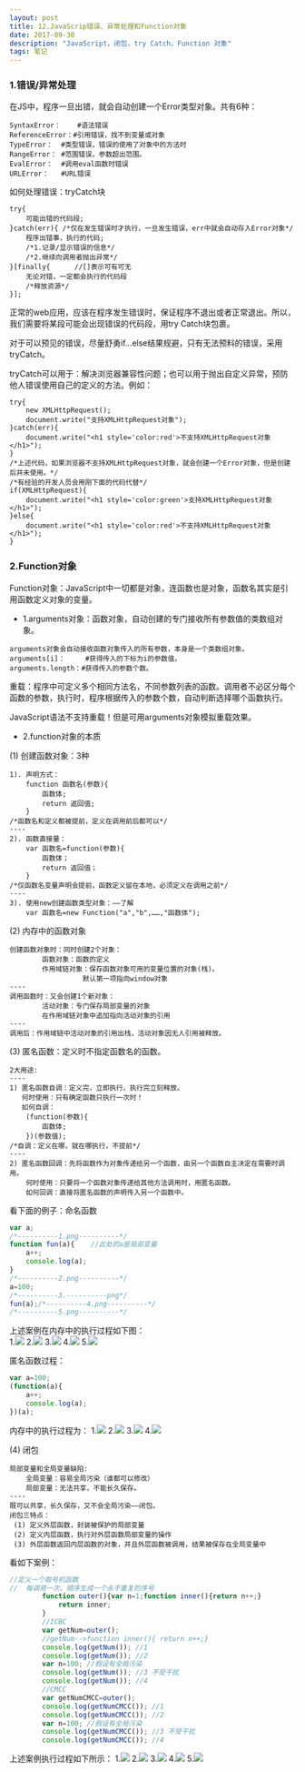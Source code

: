 ```yaml
---
layout: post
title: 12.JavaScrip错误、异常处理和Function对象
date: 2017-09-30
description: "JavaScript，闭包，try Catch，Function 对象"
tags: 笔记   
---
```


### 1.错误/异常处理
在JS中，程序一旦出错，就会自动创建一个Error类型对象。共有6种：
```
SyntaxError：	#语法错误
ReferenceError：#引用错误，找不到变量或对象
TypeError：	#类型错误，错误的使用了对象中的方法时
RangeError：	#范围错误，参数超出范围。
EvalError：	#调用eval函数时错误
URLError：	#URL错误
```
如何处理错误：tryCatch块
```
try{
	可能出错的代码段;
}catch(err){ /*仅在发生错误时才执行，一旦发生错误，err中就会自动存入Error对象*/
	程序出错事，执行的代码;
	/*1.记录/显示错误的信息*/
	/*2.继续向调用者抛出异常*/
}[finally{		//[]表示可有可无
	无论对错，一定都会执行的代码段
	/*释放资源*/
}];
```

正常的web应用，应该在程序发生错误时，保证程序不退出或者正常退出。所以，我们需要将某段可能会出现错误的代码段，用try Catch块包裹。

对于可以预见的错误，尽量舒勇if...else结果规避，只有无法预料的错误，采用tryCatch。

tryCatch可以用于：解决浏览器兼容性问题；也可以用于抛出自定义异常，预防他人错误使用自己的定义的方法。例如：
```
try{
    new XMLHttpRequest();
    document.write("支持XMLHttpRequest对象");
}catch(err){
    document.write("<h1 style='color:red'>不支持XMLHttpRequest对象</h1>");
}
/*上述代码，如果浏览器不支持XMLHttpRequest对象，就会创建一个Error对象，但是创建后并未使用。*/
/*有经验的开发人员会用刚下面的代码代替*/
if(XMLHttpRequest){
    document.write("<h1 style='color:green'>支持XMLHttpRequest对象</h1>");
}else{
    document.write("<h1 style='color:red'>不支持XMLHttpRequest对象</h1>");
}
```

### 2.Function对象
Function对象：JavaScript中一切都是对象，连函数也是对象，函数名其实是引用函数定义对象的变量。

- 1.arguments对象：函数对象，自动创建的专门接收所有参数值的类数组对象。
```
arguments对象会自动接收函数对象传入的所有参数，本身是一个类数组对象。
arguments[i]：	  #获得传入的下标为i的参数值，
arguments.length：#获得传入的参数个数。
```

重载：程序中可定义多个相同方法名，不同参数列表的函数。调用者不必区分每个函数的参数，执行时，程序根据传入的参数个数，自动判断选择哪个函数执行。

JavaScript语法不支持重载！但是可用arguments对象模拟重载效果。

- 2.function对象的本质

(1) 创建函数对象：3种
```
1). 声明方式： 	
    function 函数名(参数){
        函数体;
        return 返回值;
    }
/*函数名和定义都被提前，定义在调用前后都可以*/
----
2). 函数直接量：	
    var 函数名=function(参数){
        函数体；
        return 返回值；
    }
/*仅函数名变量声明会提前，函数定义留在本地，必须定义在调用之前*/
----
3). 使用new创建函数类型对象：——了解
    var 函数名=new Function("a","b",……,"函数体");
```
(2) 内存中的函数对象
```
创建函数对象时：同时创建2个对象：
		函数对象：函数的定义
		作用域链对象：保存函数对象可用的变量位置的对象(栈)。
			      默认第一项指向window对象
----
调用函数时：又会创建1个新对象：
		活动对象：专门保存局部变量的对象
		在作用域链对象中追加指向活动对象的引用
----
调用后：作用域链中活动对象的引用出栈，活动对象因无人引用被释放。
```
(3) 匿名函数：定义时不指定函数名的函数。

```
2大用途:
----
1) 匿名函数自调：定义完，立即执行，执行完立刻释放。
   何时使用：只有确定函数只执行一次时！
   如何自调：	
    (function(参数){
        函数体;
    })(参数值);
/*自调：定义在哪，就在哪执行，不提前*/
----
2) 匿名函数回调：先将函数作为对象传递给另一个函数，由另一个函数自主决定在需要时调用。
    何时使用：只要将一个函数对象传递给其他方法调用时，用匿名函数。
    如何回调：直接将匿名函数的声明传入另一个函数中。
```
看下面的例子：命名函数
```javascript
var a;
/*----------1.png----------*/
function fun(a){	//此处的a是局部变量
    a++;
    console.log(a);
}
/*----------2.png----------*/
a=100;
/*----------3.----------png*/
fun(a);/*----------4.png----------*/
/*----------5.png----------*/
```
上述案例在内存中的执行过程如下图：<br>
1.![](/images/posts/JavaScript/namedFun/1.png)
2.![](/images/posts/JavaScript/namedFun/2.png)
3.![](/images/posts/JavaScript/namedFun/3.png)
4.![](/images/posts/JavaScript/namedFun/4.png)
5.![](/images/posts/JavaScript/namedFun/5.png)

匿名函数过程：
```javascript
var a=100;
(function(a){
    a++;
    console.log(a);
})(a);
```
内存中的执行过程为：
1.![](/images/posts/JavaScript/anonyFun/1.png)
2.![](/images/posts/JavaScript/anonyFun/2.png)
3.![](/images/posts/JavaScript/anonyFun/3.png)
4.![](/images/posts/JavaScript/anonyFun/4.png)

(4) 闭包
```
局部变量和全局变量缺陷:
    全局变量：容易全局污染（谁都可以修改）
    局部变量：无法共享，不能长久保存。
----
既可以共享，长久保存，又不会全局污染——闭包。
闭包三特点：
 (1) 定义外层函数，封装被保护的局部变量
 (2) 定义内层函数，执行对外层函数局部变量的操作
 (3) 外层函数返回内层函数的对象，并且外层函数被调用，结果被保存在全局变量中

```
看如下案例：
```javascript
//定义一个取号机函数
//  每调用一次，顺序生成一个永不重复的序号
        function outer(){var n=1;function inner(){return n++;}
            return inner;
        }
        //ICBC
        var getNum=outer();
        //getNum-->function inner(){ return n++;}
        console.log(getNum()); //1
        console.log(getNum()); //2
        var n=100; //假设有全局污染
        console.log(getNum()); //3 不受干扰
        console.log(getNum()); //4
        //CMCC
        var getNumCMCC=outer();
        console.log(getNumCMCC()); //1
        console.log(getNumCMCC()); //2
        var n=100; //假设有全局污染
        console.log(getNumCMCC()); //3 不受干扰
        console.log(getNumCMCC()); //4
```
上述案例执行过程如下所示：
1.![](/images/posts/JavaScript/closure/1.png)
2.![](/images/posts/JavaScript/closure/2.png)
3.![](/images/posts/JavaScript/closure/3.png)
4.![](/images/posts/JavaScript/closure/4.png)
5.![](/images/posts/JavaScript/closure/5.png)

